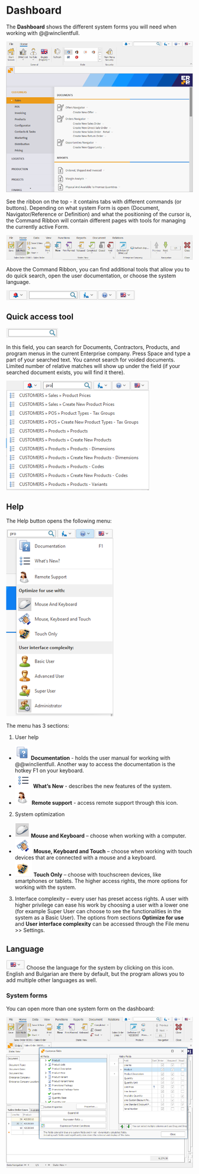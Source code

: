 # Dashboard

The <b>Dashboard</b> shows the different system forms you will need when working with @@winclientfull.

![The Dashboard](pictures/dashboard.png)

See the ribbon on the top - it contains tabs with different commands (or buttons). Depending on what system Form is open (Document, Navigator/Reference or Definition) and what the positioning of the cursor is, the Command Ribbon will contain different pages with tools for managing the currently active Form.
 
![Command Ribbon](pictures/dashboard-ribbon.png) 
 
Above the Command Ribbon, you can find additional tools that allow you to do quick search, open the user documentation, or choose the system language. 

![Search](pictures/dashboard-search.png)

## Quick access tool

![Quick access tool](pictures/quick-access-tool.png)
 
In this field, you can search for Documents, Contractors, Products, and program menus in the current Enterprise company. Press Space and type a part of your searched text. You cannot search for voided documents. Limited number of relative matches will show up under the field (if your searched document exists, you will find it there).
 
![Products search](pictures/products-search.png)
 
## Help

The Help button opens the following menu:

![Help menu](pictures/help-menu.png)

The menu has 3 sections:

1. User help
- ![Documentation icon](pictures/documentation-icon.png) <b>Documentation</b> - holds the user manual for working with @@winclientfull. Another way to access the documentation is the hotkey F1 on your keyboard.
- ![What's new icon](pictures/what's-new-icon.png) <b>What’s New</b> - describes the new features of the system.
- ![Remote support icon](pictures/remote-support-icon.png) <b>Remote support</b> - access remote support through this icon.

2. System optimization
- ![Mouse and Keyboard](pictures/mouse-and-keyboard.png) <b>Mouse and Keyboard</b> – choose when working with a computer.
- ![Mouse, Keyboard and Touch](pictures/mouse-keyboard-and-touch.png) <b>Mouse, Keyboard and Touch</b> – choose when working with touch devices that are connected with a mouse and a keyboard.
- ![Touch Only](pictures/touch-only.png) <b>Touch Only</b> – choose with touchscreen devices, like smartphones or tablets. The higher access rights, the more options for working with the system.  

3. Interface complexity – every user has preset access rights. A user with higher privilege can ease his work by choosing a user with a lower one (for example Super User can choose to see the functionalities in the system as a Basic User). The options from sections <b>Optimize for use</b> and <b>User interface complexity</b> can be accessed through the File menu >> Settings.

## Language

![Language icon](pictures/language.png) Choose the language for the system by clicking on this icon.
English and Bulgarian are there by default, but the program allows you to add multiple other languages as well.

### System forms

You can open more than one system form on the dashboard:

![System forms](pictures/system-forms.png)
